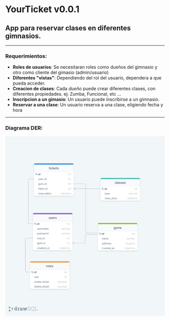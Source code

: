 # YourTicket v0.0.1
## App para reservar clases en diferentes gimnasios.
***
### Requerimientos:
 - __Roles de usuarios__: Se necesitaran roles como dueños del gimnasio y otro como cliente del gimasio (admin/usuario)
 - __Diferentes "vistas"__: Dependiendo del rol del usuario, dependera a que pueda acceder.
 - __Creacion de clases__: Cada *dueño* puede crear diferentes clases, con diferentes propiedades. ej: Zumba, Funcional, etc ...
 - __Inscripcion a un gimasio__: Un usuario puede inscribirse a un gimnasio. 
 - __Reservar a una clase__: Un usuario reserva a una clase, eligiendo fecha y hora
***
### Diagrama DER:
![DER](docs/resources/database_diagram.png)